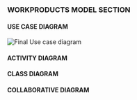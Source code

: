 ### WORKPRODUCTS MODEL SECTION

#### USE CASE DIAGRAM

![Final Use case diagram](https://user-images.githubusercontent.com/62224150/82666388-2f7e3e80-9c79-11ea-9ba8-6b474edb95d2.jpeg)




#### ACTIVITY DIAGRAM

#### CLASS DIAGRAM

#### COLLABORATIVE DIAGRAM
